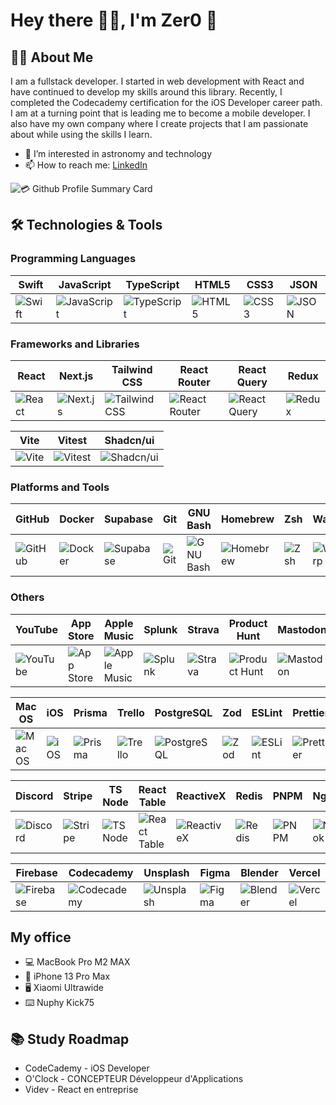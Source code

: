 # Hey there 👋🏻, I'm Zer0 🐙

## 👨‍💻 About Me

I am a fullstack developer. I started in web development with React and have continued to develop my skills around this library. Recently, I completed the Codecademy certification for the iOS Developer career path. I am at a turning point that is leading me to become a mobile developer. I also have my own company where I create projects that I am passionate about while using the skills I learn.

- 👀 I’m interested in astronomy and technology
- 📫 How to reach me: [LinkedIn](https://www.linkedin.com/in/mael-colome)

![💳 Github Profile Summary Card](https://github-profile-summary-cards.vercel.app/api/cards/profile-details?username=Zer0absolute&theme=github)

## 🛠️ Technologies & Tools

### Programming Languages

| Swift | JavaScript | TypeScript | HTML5 | CSS3 | JSON |
|-------|------------|------------|-------|------|------|
| ![Swift](https://img.shields.io/badge/Swift-FA7343?style=for-the-badge&logo=swift&logoColor=white) | ![JavaScript](https://img.shields.io/badge/JavaScript-323330?style=for-the-badge&logo=javascript&logoColor=F7DF1E) | ![TypeScript](https://img.shields.io/badge/TypeScript-007ACC?style=for-the-badge&logo=typescript&logoColor=white) | ![HTML5](https://img.shields.io/badge/HTML5-E34F26?style=for-the-badge&logo=html5&logoColor=white) | ![CSS3](https://img.shields.io/badge/CSS3-1572B6?style=for-the-badge&logo=css3&logoColor=white) | ![JSON](https://img.shields.io/badge/json-5E5C5C?style=for-the-badge&logo=json&logoColor=white) |

### Frameworks and Libraries

| React | Next.js | Tailwind CSS | React Router | React Query | Redux |
|-------|---------|--------------|--------------|-------------|-------|
| ![React](https://img.shields.io/badge/React-20232A?style=for-the-badge&logo=react&logoColor=61DAFB) | ![Next.js](https://img.shields.io/badge/next%20js-000000?style=for-the-badge&logo=nextdotjs&logoColor=white) | ![Tailwind CSS](https://img.shields.io/badge/Tailwind_CSS-38B2AC?style=for-the-badge&logo=tailwind-css&logoColor=white) | ![React Router](https://img.shields.io/badge/React_Router-CA4245?style=for-the-badge&logo=react-router&logoColor=white) | ![React Query](https://img.shields.io/badge/React_Query-FF4154?style=for-the-badge&logo=ReactQuery&logoColor=white) | ![Redux](https://img.shields.io/badge/Redux-593D88?style=for-the-badge&logo=redux&logoColor=white) |

| Vite | Vitest | Shadcn/ui |
|------|--------|-----------|
| ![Vite](https://img.shields.io/badge/Vite-B73BFE?style=for-the-badge&logo=vite&logoColor=FFD62E) | ![Vitest](https://img.shields.io/badge/Vitest-%236E9F18?style=for-the-badge&logo=Vitest&logoColor=%23fcd703) | ![Shadcn/ui](https://img.shields.io/badge/shadcn%2Fui-000000?style=for-the-badge&logo=shadcnui&logoColor=white) |

### Platforms and Tools

| GitHub | Docker | Supabase | Git | GNU Bash | Homebrew | Zsh | Warp | Apple Silicon | Arc |
|--------|--------|----------|-----|----------|----------|-----|------|---------------|-----|
| ![GitHub](https://img.shields.io/badge/GitHub-100000?style=for-the-badge&logo=github&logoColor=white) | ![Docker](https://img.shields.io/badge/Docker-2CA5E0?style=for-the-badge&logo=docker&logoColor=white) | ![Supabase](https://img.shields.io/badge/Supabase-181818?style=for-the-badge&logo=supabase&logoColor=white) | ![Git](https://img.shields.io/badge/GIT-E44C30?style=for-the-badge&logo=git&logoColor=white) | ![GNU Bash](https://img.shields.io/badge/GNU%20Bash-4EAA25?style=for-the-badge&logo=GNU%20Bash&logoColor=white) | ![Homebrew](https://img.shields.io/badge/homebrew-FBB040?style=for-the-badge&logo=homebrew&logoColor=white) | ![Zsh](https://img.shields.io/badge/Zsh-F15A24?style=for-the-badge&logo=Zsh&logoColor=white) | ![Warp](https://img.shields.io/badge/warp-01A4FF?style=for-the-badge&logo=warp&logoColor=white) | ![Apple Silicon](https://img.shields.io/badge/apple%20silicon-333333?style=for-the-badge&logo=apple&logoColor=white) | ![Arc](https://img.shields.io/badge/Arc-1638FB?style=for-the-badge&logo=Arc&logoColor=white) |

### Others

| YouTube | App Store | Apple Music | Splunk | Strava | Product Hunt | Mastodon | LeetCode | GitLab | Bluesky |
|---------|-----------|-------------|--------|--------|--------------|----------|----------|--------|---------|
| ![YouTube](https://img.shields.io/badge/YouTube-FF0000?style=for-the-badge&logo=youtube&logoColor=white) | ![App Store](https://img.shields.io/badge/App_Store-0D96F6?style=for-the-badge&logo=app-store&logoColor=white) | ![Apple Music](https://img.shields.io/badge/apple%20music-FA243C?style=for-the-badge&logo=apple%20music&logoColor=white) | ![Splunk](https://img.shields.io/badge/Splunk-000000?style=for-the-badge&logo=Splunk&logoColor=white) | ![Strava](https://img.shields.io/badge/Strava-FC4C02?style=for-the-badge&logo=strava&logoColor=white) | ![Product Hunt](https://img.shields.io/badge/producthunt-DA552F?style=for-the-badge&logo=producthunt&logoColor=white) | ![Mastodon](https://img.shields.io/badge/Mastodon-6364FF?style=for-the-badge&logo=Mastodon&logoColor=white) | ![LeetCode](https://img.shields.io/badge/-LeetCode-FFA116?style=for-the-badge&logo=LeetCode&logoColor=black) | ![GitLab](https://img.shields.io/badge/GitLab-330F63?style=for-the-badge&logo=gitlab&logoColor=white) | ![Bluesky](https://img.shields.io/badge/Bluesky-0285FF?logo=bluesky&logoColor=fff&style=for-the-badge) |

| Mac OS | iOS | Prisma | Trello | PostgreSQL | Zod | ESLint | Prettier | Xcode | VSCode |
|--------|-----|--------|--------|------------|-----|--------|----------|-------|--------|
| ![Mac OS](https://img.shields.io/badge/mac%20os-000000?style=for-the-badge&logo=apple&logoColor=white) | ![iOS](https://img.shields.io/badge/iOS-000000?style=for-the-badge&logo=ios&logoColor=white) | ![Prisma](https://img.shields.io/badge/Prisma-3982CE?style=for-the-badge&logo=Prisma&logoColor=white) | ![Trello](https://img.shields.io/badge/Trello-0052CC?style=for-the-badge&logo=trello&logoColor=white) | ![PostgreSQL](https://img.shields.io/badge/PostgreSQL-green?style=for-the-badge) | ![Zod](https://img.shields.io/badge/Zod-000000?style=for-the-badge&logo=zod&logoColor=3068B7) | ![ESLint](https://img.shields.io/badge/eslint-3A33D1?style=for-the-badge&logo=eslint&logoColor=white) | ![Prettier](https://img.shields.io/badge/prettier-1A2C34?style=for-the-badge&logo=prettier&logoColor=F7BA3E) | ![Xcode](https://img.shields.io/badge/Xcode-007ACC?style=for-the-badge&logo=Xcode&logoColor=white) | ![VSCode](https://img.shields.io/badge/VSCode-0078D4?style=for-the-badge&logo=visual%20studio%20code&logoColor=white) |

| Discord | Stripe | TS Node | React Table | ReactiveX | Redis | PNPM | Ngrok | Node.js | NPM |
|---------|--------|---------|-------------|-----------|-------|------|-------|---------|-----|
| ![Discord](https://img.shields.io/badge/Discord-5865F2?style=for-the-badge&logo=discord&logoColor=white) | ![Stripe](https://img.shields.io/badge/Stripe-626CD9?style=for-the-badge&logo=Stripe&logoColor=white) | ![TS Node](https://img.shields.io/badge/ts--node-3178C6?style=for-the-badge&logo=ts-node&logoColor=white) | ![React Table](https://img.shields.io/badge/react%20table-FF4154?style=for-the-badge&logo=react%20table&logoColor=white) | ![ReactiveX](https://img.shields.io/badge/ReactiveX-B7178C?style=for-the-badge&logo=ReactiveX&logoColor=white) | ![Redis](https://img.shields.io/badge/redis-CC0000.svg?&style=for-the-badge&logo=redis&logoColor=white) | ![PNPM](https://img.shields.io/badge/pnpm-yellow?style=for-the-badge&logo=pnpm&logoColor=white) | ![Ngrok](https://img.shields.io/badge/ngrok-140648?style=for-the-badge&logo=Ngrok&logoColor=white) | ![Node.js](https://img.shields.io/badge/Node%20js-339933?style=for-the-badge&logo=nodedotjs&logoColor=white) | ![NPM](https://img.shields.io/badge/npm-CB3837?style=for-the-badge&logo=npm&logoColor=white) |

| Firebase | Codecademy | Unsplash | Figma | Blender | Vercel |
|----------|------------|----------|-------|---------|--------|
| ![Firebase](https://img.shields.io/badge/firebase-ffca28?style=for-the-badge&logo=firebase&logoColor=black) | ![Codecademy](https://img.shields.io/badge/Codecademy-FFF0E5?style=for-the-badge&logo=codecademy&logoColor=303347) | ![Unsplash](https://img.shields.io/badge/Unsplash-000000?style=for-the-badge&logo=Unsplash&logoColor=white) | ![Figma](https://img.shields.io/badge/Figma-F24E1E?style=for-the-badge&logo=figma&logoColor=white) | ![Blender](https://img.shields.io/badge/blender-%23F5792A.svg?style=for-the-badge&logo=blender&logoColor=white) | ![Vercel](https://img.shields.io/badge/Vercel-000000?style=for-the-badge&logo=vercel&logoColor=white) |

## My office

- 💻 MacBook Pro M2 MAX
- 📱 iPhone 13 Pro Max
- 🖥️ Xiaomi Ultrawide
- ⌨️ Nuphy Kick75

## 📚 Study Roadmap

- CodeCademy - iOS Developer
- O'Clock - CONCEPTEUR Développeur d'Applications
- Videv - React en entreprise
